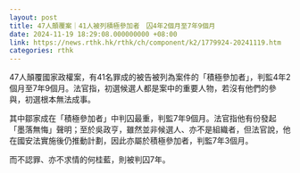 ```yaml
---
layout: post
title: 47人顛覆案｜41人被列積極參加者　囚4年2個月至7年9個月
date: 2024-11-19 18:29:08.000000000 +08:00
link: https://news.rthk.hk/rthk/ch/component/k2/1779924-20241119.htm
categories: rthk
---
```


47人顛覆國家政權案，有41名罪成的被告被列為案件的「積極參加者」，判監4年2個月至7年9個月。法官指，初選候選人都是案中的重要人物，若沒有他們的參與，初選根本無法成事。

其中鄒家成在「積極參加者」中判囚最重，判監7年9個月。法官指他有份發起「墨落無悔」聲明；至於吳政亨，雖然並非候選人、亦不是組織者，但法官說，他在國安法實施後仍推動計劃，因此亦屬於積極參加者，判監7年3個月。

而不認罪、亦不求情的何桂藍，則被判囚7年。
